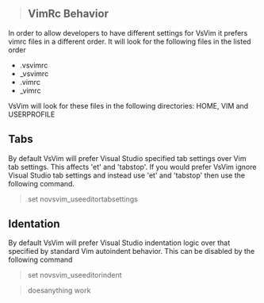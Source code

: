 > ## VimRc Behavior

In order to allow developers to have different settings for VsVim it prefers vimrc files in a different order.  It will look for the following files in the listed order

* .vsvimrc
* _vsvimrc
* .vimrc
* _vimrc

VsVim will look for these files in the following directories: HOME, VIM and USERPROFILE

## Tabs

By default VsVim will prefer Visual Studio specified tab settings over Vim tab settings.  This affects 'et' and 'tabstop'.  If you would prefer VsVim ignore Visual Studio tab settings and instead use 'et' and 'tabstop' then use the following command.

> set novsvim_useeditortabsettings

## Identation

By default VsVim will prefer Visual Studio indentation logic over that specified by standard Vim autoindent behavior.  This can be disabled by the following command

> set novsvim_useeditorindent

>doesanything work
